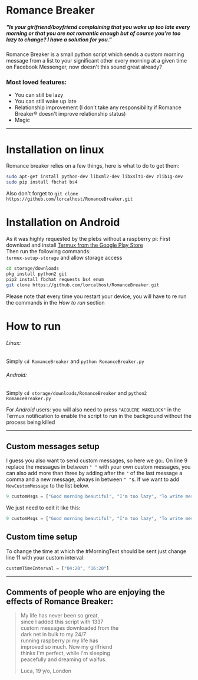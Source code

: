 # Romance Breaker
##### "Is your girlfriend/boyfriend complaining that you wake up too late every morning or that you are not romantic enough but of course you're too lazy to change? I have a solution for you."

Romance Breaker is a small python script which sends a custom morning message from a list to your significant other every morning at a given time on Facebook Messenger, now doesn't this sound great already?

### Most loved features:
  - You can still be lazy
  - You can still wake up late
  - Relationship improvement (I don't take any responsibility if Romance Breaker® doesn't improve relationship status)
  - Magic

---

# Installation on linux

Romance breaker relies on a few things, here is what to do to get them:
```sh
sudo apt-get install python-dev libxml2-dev libxslt1-dev zlib1g-dev
sudo pip install fbchat bs4
```
Also don't forget to ```git clone https://github.com/lorcalhost/RomanceBreaker.git```

# Installation on Android 
As it was highly requested by the plebs without a raspberry pi:
First download and install [Termux from the Google Play Store](https://play.google.com/store/apps/details?id=com.termux)  
Then run the following commands:   
```termux-setup-storage``` and allow storage access  
```sh
cd storage/downloads 
pkg install python2 git
pip2 install fbchat requests bs4 enum
git clone https://github.com/lorcalhost/RomanceBreaker.git
```
Please note that every time you restart your device, you will have to re run the commands in the *How to run* section

# How to run
###### Linux:
Simply ```cd RomanceBreaker``` and ```python RomanceBreaker.py```  
###### Android:
Simply ```cd storage/downloads/RomanceBreaker``` and ```python2 RomanceBreaker.py```  

For *Android* users: you will also need to press ```"ACQUIRE WAKELOCK"``` in the Termux notification to enable the script to run in the background without the process being killed

---

## Custom messages setup
I guess you also want to send custom messages, so here we go:. 
On line 9 replace the messages in between ```" "``` with your own custom messages, you can also add more than three by adding after the ```"``` of the last message a comma and a new message, always in between ```" "```s. 
If we want to add ```NewCustomMessage``` to the list below. 
```python
9 customMsgs = ["Good morning beautiful", "I'm too lazy", "To write messages on my own"]
```
We just need to edit it like this:
```python
9 customMsgs = ["Good morning beautiful", "I'm too lazy", "To write messages on my own", "NewCustomMessage"]
```
## Custom time setup
To change the time at which the #MorningText should be sent just change line 11 with your custom interval:
```python
customTimeInterval = ["04:20", "16:20"]
```


---

## Comments of people who are enjoying the effects of Romance Breaker:  
  
> My life has never been so great,  
> since I added this script with 1337  
> custom messages downloaded from the  
> dark net in bulk to my 24/7  
> running raspberry pi my life has  
> improved so much. Now my girlfriend  
> thinks I'm perfect, while I'm sleeping  
> peacefully and dreaming of waifus.  
>  
> Luca, 19 y/o, London
